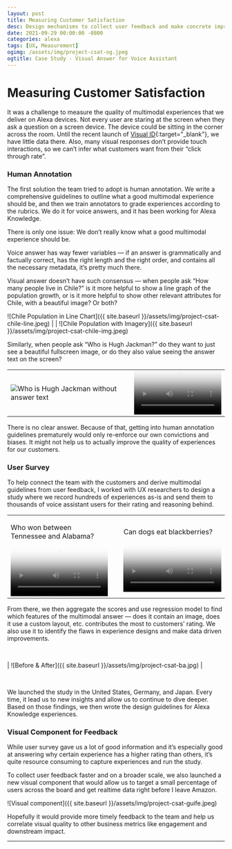 ```yaml
---
layout: post
title: Measuring Customer Satisfaction
desc: Design mechanisms to collect user feedback and make concrete improvements in the user experiences.
date: 2021-09-29 00:00:00 -0800
categories: alexa
tags: [UX, Measurement]
ogimg: /assets/img/project-csat-og.jpeg
ogtitle: Case Study - Visual Answer for Voice Assistant
---
```


# Measuring Customer Satisfaction

It was a challenge to measure the quality of multimodal experiences that we deliver on Alexa devices. Not every user are staring at the screen when they ask a question on a screen device. The device could be sitting in the corner across the room. Until the recent launch of [Visual ID](https://www.cnet.com/home/on-echo-show-15-alexa-will-recognize-your-face-thanks-to-amazon-visual-id/){:target="_blank"}, we have little data there. Also, many visual responses don’t provide touch interactions, so we can’t infer what customers want from their “click through rate”.

### Human Annotation

The first solution the team tried to adopt is human annotation. We write a comprehensive guidelines to outline what a good multimodal experience should be, and then we train annotators to grade experiences according to the rubrics. We do it for voice answers, and it has been working for Alexa Knowledge.

There is only one issue: We don’t really know what a good multimodal experience should be.

Voice answer has way fewer variables — if an answer is grammatically and factually correct, has the right length and the right order, and contains all the necessary metadata, it’s pretty much there. 

Visual answer doesn’t have such consensus — when people ask “How many people live in Chile?” is it more helpful to show a line graph of the population growth, or is it more helpful to show other relevant attributes for Chile, with a beautiful image? Or both?

![Chile Population in Line Chart]({{ site.baseurl }}/assets/img/project-csat-chile-line.jpeg) | | ![Chile Population with Imagery]({{ site.baseurl }}/assets/img/project-csat-chile-img.jpeg)

Similarly, when people ask “Who is Hugh Jackman?” do they want to just see a beautiful fullscreen image, or do they also value seeing the answer text on the screen?

<table>
	<tr>
		<td>
			<img src="{{ site.baseurl }}/assets/img/project-csat-hugh-title.jpeg" alt="Who is Hugh Jackman without answer text"
			 />
		</td>
		<td>&nbsp;</td>
		<td>
			<video width="100%" controls src="{{ site.baseurl }}/assets/video/alexa-hugh.mp4" poster="{{ site.baseurl }}/assets/video/csat-hugh-cover.jpeg"/>
		</td>
	</tr>
</table>

There is no clear answer. Because of that, getting into human annotation guidelines prematurely would only re-enforce our own convictions and biases. It might not help us to actually improve the quality of experiences for our customers.

### User Survey

To help connect the team with the customers and derive multimodal guidelines from user feedback, I worked with UX researchers to design a study where we record hundreds of experiences as-is and send them to thousands of voice assistant users for their rating and reasoning behind.

<table>
	<tr>
		<td width="50%">
			<p>Who won between Tennessee and Alabama?</p>
			<video width="100%" controls src="{{ site.baseurl }}/assets/video/csat-sports.mp4" poster="{{ site.baseurl }}/assets/video/csat-sports-cover.jpeg"/>
		</td>
		<td>&nbsp;</td>
		<td width="50%">
			<p>Can dogs eat blackberries?</p>
			<video width="100%" controls src="{{ site.baseurl }}/assets/video/csat-dog.mp4" poster="{{ site.baseurl }}/assets/video/csat-dog-cover.jpeg"/>
		</td>
	</tr>
</table>

From there, we then aggregate the scores and use regression model to find which features of the multimodal answer — does it contain an image, does it use a custom layout, etc. contributes the most to customers’ rating. We also use it to identify the flaws in experience designs and make data driven improvements.

<br/>

| ![Before & After]({{ site.baseurl }}/assets/img/project-csat-ba.jpg) |

<br/>

We launched the study in the United States, Germany, and Japan. Every time, it lead us to new insights and allow us to continue to dive deeper. Based on those findings, we then wrote the design guidelines for Alexa Knowledge experiences. 

### Visual Component for Feedback

While user survey gave us a lot of good information and it’s especially good at answering why certain experience has a higher rating than others, it’s quite resource consuming to capture experiences and run the study.

To collect user feedback faster and on a broader scale, we also launched a new visual component that would allow us to target a small percentage of users across the board and get realtime data right before I leave Amazon.

![Visual component]({{ site.baseurl }}/assets/img/project-csat-guife.jpeg)

Hopefully it would provide more timely feedback to the team and help us correlate visual quality to other business metrics like engagement and downstream impact.

<hr />
